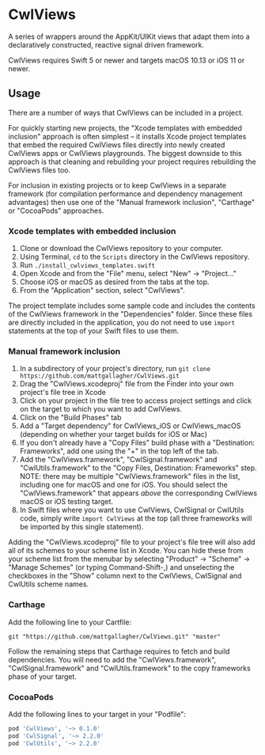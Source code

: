 # CwlViews

A series of wrappers around the AppKit/UIKit views that adapt them into a declaratively constructed, reactive signal driven framework.

CwlViews requires Swift 5 or newer and targets macOS 10.13 or iOS 11 or newer.

## Usage

There are a number of ways that CwlViews can be included in a project. 

For quickly starting new projects, the "Xcode templates with embedded inclusion" approach is often simplest – it installs Xcode project templates that embed the required CwlViews files directly into newly created CwlViews apps or CwlViews playgrounds. The biggest downside to this approach is that cleaning and rebuilding your project requires rebuilding the CwlViews files too.

For inclusion in existing projects or to keep CwlViews in a separate framework (for compilation performance and dependency management advantages) then use one of the "Manual framework inclusion", "Carthage" or "CocoaPods" approaches.

### Xcode templates with embedded inclusion

1. Clone or download the CwlViews repository to your computer.
2. Using Terminal, `cd` to the `Scripts` directory in the CwlViews repository.
3. Run `./install_cwlviews_templates.swift`
4. Open Xcode and from the "File" menu, select "New" &rarr; "Project..."
5. Choose iOS or macOS as desired from the tabs at the top.
6. From the "Application" section, select "CwlViews".

The project template includes some sample code and includes the contents of the CwlViews framework in the "Dependencies" folder. Since these files are directly included in the application, you do not need to use `import` statements at the top of your Swift files to use them.

### Manual framework inclusion

1. In a subdirectory of your project's directory, run `git clone https://github.com/mattgallagher/CwlViews.git`
2. Drag the "CwlViews.xcodeproj" file from the Finder into your own project's file tree in Xcode
3. Click on your project in the file tree to access project settings and click on the target to which you want to add CwlViews.
5. Click on the "Build Phases" tab
6. Add a "Target dependency" for CwlViews_iOS or CwlViews_macOS (depending on whether your target builds for iOS or Mac)
7. If you don't already have a "Copy Files" build phase with a "Destination: Frameworks", add one using the "+" in the top left of the tab.
8. Add the "CwlViews.framework", "CwlSignal.framework" and "CwlUtils.framework" to the "Copy Files, Destination: Frameworks" step. NOTE: there may be multiple "CwlViews.framework" files in the list, including one for macOS and one for iOS. You should select the "CwlViews.framework" that appears *above* the corresponding CwlViews macOS or iOS testing target.
9. In Swift files where you want to use CwlViews, CwlSignal or CwlUtils code, simply write `import CwlViews` at the top (all three frameworks will be imported by this single statement).

Adding the "CwlViews.xcodeproj" file to your project's file tree will also add all of its schemes to your scheme list in Xcode. You can hide these from your scheme list from the menubar by selecting "Product" &rarr; "Scheme" &rarr; "Manage Schemes" (or typing Command-Shift-,) and unselecting the checkboxes in the "Show" column next to the CwlViews, CwlSignal and CwlUtils scheme names.

### Carthage

Add the following line to your Cartfile:

```
git "https://github.com/mattgallagher/CwlViews.git" "master"
```

Follow the remaining steps that Carthage requires to fetch and build dependencies. You will need to add the "CwlViews.framework", "CwlSignal.framework" and "CwlUtils.framework" to the copy frameworks phase of your target.

### CocoaPods

Add the following lines to your target in your "Podfile":

```ruby
pod 'CwlViews', '~> 0.1.0'
pod 'CwlSignal', '~> 2.2.0'
pod 'CwlUtils', '~> 2.2.0'
```
